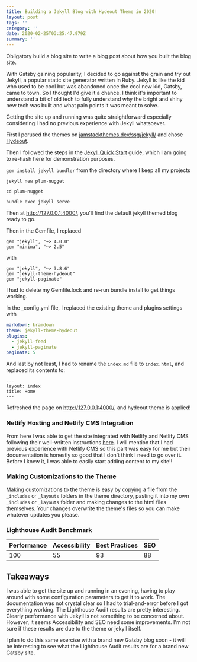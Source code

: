 ```yaml
---
title: Building a Jekyll Blog with Hydeout Theme in 2020!
layout: post
tags: ''
category: ''
date: 2020-02-25T03:25:47.979Z
summary: ''
---
```

Obligatory build a blog site to write a blog post about how you built the blog site. 

With Gatsby gaining popularity, I decided to go against the grain and try out Jekyll, a popular static site generator written in Ruby. Jekyll is like the kid who used to be cool but was abandoned once the cool new kid, Gatsby, came to town. So I thought I'd give it a chance. I think it's important to understand a bit of old tech to fully understand why the bright and shiny new tech was built and what pain points it was meant to solve. 

Getting the site up and running was quite straightforward especially considering I had no previous experience with Jekyll whatsoever. 

First I perused the themes on [jamstackthemes.dev/ssg/jekyll/](https://jamstackthemes.dev/ssg/jekyll/) and chose [Hydeout](https://github.com/fongandrew/hydeout). 

Then I followed the steps in the [Jekyll Quick Start](https://jekyllrb.com/docs/) guide, which I am going to re-hash here for demonstration purposes. 

`gem install jekyll bundler` from the directory where I keep all my projects

`jekyll new plum-nugget`

`cd plum-nugget`

`bundle exec jekyll serve`

Then at <http://127.0.0.1:4000/>, you'll find the default jekyll themed blog ready to go. 

Then in the Gemfile, I replaced 

```shell
gem "jekyll", "~> 4.0.0"
gem "minima", "~> 2.5"
```

with

```shell
gem "jekyll", "~> 3.8.6"
gem "jekyll-theme-hydeout"
gem "jekyll-paginate"
```

I had to delete my Gemfile.lock and re-run bundle install to get things working.

In the _config.yml file, I replaced the existing theme and plugins settings with

```yaml
markdown: kramdown
theme: jekyll-theme-hydeout
plugins:
  - jekyll-feed
  - jekyll-paginate
paginate: 5
```

 And last by not least, I had to rename the `index.md` file to `index.html`, and replaced its contents to:

```
---
layout: index
title: Home
---
```

Refreshed the page on <http://127.0.0.1:4000/>, and hydeout theme is applied!

### Netlify Hosting and Netlify CMS Integration

From here I was able to get the site integrated with Netlify and Netlify CMS following their well-written instructions [here](https://www.netlifycms.org/docs/add-to-your-site/). I will mention that I had previous experience with Netlify CMS so this part was easy for me but their documentation is honestly so good that I don't think I need to go over it. Before I knew it, I was able to easily start adding content to my site!!

### Making Customizations to the Theme

Making customizations to the theme is easy by copying a file from the `_includes` or `_layouts` folders in the theme directory, pasting it into my own `_includes` or `_layouts` folder and making changes to the html files themselves. Your changes overwrite the theme's files so you can make whatever updates you please.

### Lighthouse Audit Benchmark

| Performance | Accessibility | Best Practices | SEO |
|-------------|---------------|----------------|-----|
| 100         | 55            | 93             | 88  |

## Takeaways

I was able to get the site up and running in an evening, having to play around with some configuration parameters to get it to work. The documentation was not crystal clear so I had to trial-and-error before I got everything working. The Lighthouse Audit results are pretty interesting. Clearly performance with Jekyll is not something to be concerned about. However, it seems Accessibility and SEO need some improvements. I'm not sure if these results are due to the theme or jekyll itself. 

I plan to do this same exercise with a brand new Gatsby blog soon - it will be interesting to see what the Lighthouse Audit results are for a brand new Gatsby site.  

